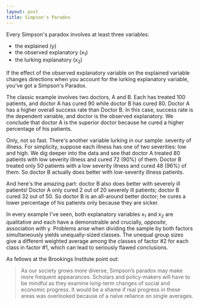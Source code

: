 ```yaml
---
layout: post
title: Simpson's Paradox
---
```


Every Simpson's paradox involves at least three variables:

* the explained (y)
* the observed explanatory (x<sub>1</sub>)
* the lurking explanatory (x<sub>2</sub>)

If the effect of the observed explanatory variable on the explained variable changes directions when you account for the lurking explanatory variable, you've got a Simpson's Paradox.

The classic example involves two doctors, A and B. Each has treated 100 patients, and doctor A has cured 90 while doctor B has cured 80.  Doctor A has a higher overall success rate than Doctor B.  In this case, success rate is the dependent variable, and doctor is the observed explanatory.  We conclude that doctor A is the superior doctor because he cured a higher percentage of his patients.

Only, not so fast. There's another variable lurking in our sample: severity of illness.  For simplicity, suppose each illness has one of two severities: low and high.  We dig deeper into the data and see that doctor A treated 80 patients with low severity illness and cured 72 (90%) of them.  Doctor B treated only 50 patients with a low severity illness and cured 48 (96%) of them.  So doctor B actually does better with low-severity illness patients.  

And here's the amazing part: doctor B also does better with severely ill patients! Doctor A only cured 2 out of 20 severely ill patients; doctor B cured 32 out of 50. So doctor B is an all-around better doctor; he cures a lower percentage of his patients only because they are sicker.   

In every example I've seen, both explanatory variables x<sub>1</sub> and x<sub>2</sub> are qualitative and each have a demonstrable and crucially, *opposite*, association with y.  Problems arise when dividing the sample by both factors simultaneously yields unequally-sized classes.  The unequal group sizes give a different weighted average among the classes of factor #2 for each class in factor #1, which can lead to seriously flawed conclusions. 

As fellows at the Brookings Institute point out:

>As our society grows more diverse, Simpson’s paradox may make more frequent appearances. Scholars and policy-makers will have to be mindful as they examine long-term changes of social and economic progress. It would be a shame if real progress in these areas was overlooked because of a naïve reliance on single averages.
